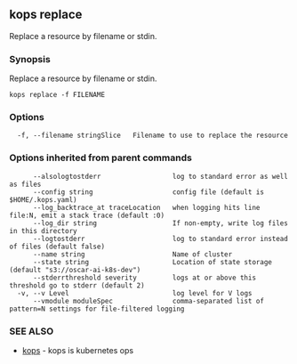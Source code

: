 ## kops replace

Replace a resource by filename or stdin.

### Synopsis


Replace a resource by filename or stdin.

```
kops replace -f FILENAME
```

### Options

```
  -f, --filename stringSlice   Filename to use to replace the resource
```

### Options inherited from parent commands

```
      --alsologtostderr                  log to standard error as well as files
      --config string                    config file (default is $HOME/.kops.yaml)
      --log_backtrace_at traceLocation   when logging hits line file:N, emit a stack trace (default :0)
      --log_dir string                   If non-empty, write log files in this directory
      --logtostderr                      log to standard error instead of files (default false)
      --name string                      Name of cluster
      --state string                     Location of state storage (default "s3://oscar-ai-k8s-dev")
      --stderrthreshold severity         logs at or above this threshold go to stderr (default 2)
  -v, --v Level                          log level for V logs
      --vmodule moduleSpec               comma-separated list of pattern=N settings for file-filtered logging
```

### SEE ALSO
* [kops](kops.md)	 - kops is kubernetes ops

